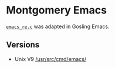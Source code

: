 # Montgomery Emacs

[`emacs_re.c`](https://github.com/larsbrinkhoff/emacs-history/blob/sources/www.tuhs.org/Archive/Distributions/Research/Norman_v9/batterpudding.tar.gz/cmd/emacs/emacs_re.c)
was adapted in Gosling Emacs.

## Versions

- Unix V9 [/usr/src/cmd/emacs/](https://www.tuhs.org/cgi-bin/utree.pl?file=V9/cmd/emacs)
